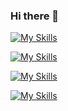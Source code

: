 ### Hi there 👋

[![My Skills](https://skillicons.dev/icons?i=git,github,vscode,postman,powershell)](https://skillicons.dev)

[![My Skills](https://skillicons.dev/icons?i=html,js,css)](https://skillicons.dev)

[![My Skills](https://skillicons.dev/icons?i=react,vite,nodejs,netlify,electron)](https://skillicons.dev)

[![My Skills](https://skillicons.dev/icons?i=python,django,mysql,sqlite)](https://skillicons.dev)

<!--
**MauWebs/MauWebs** is a ✨ _special_ ✨ repository because its `README.md` (this file) appears on your GitHub profile.

Here are some ideas to get you started:

- 🔭 I’m currently working on ...
- 🌱 I’m currently learning ...
- 👯 I’m looking to collaborate on ...
- 🤔 I’m looking for help with ...
- 💬 Ask me about ...
- 📫 How to reach me: ...
- 😄 Pronouns: ...
- ⚡ Fun fact: ...
-->
